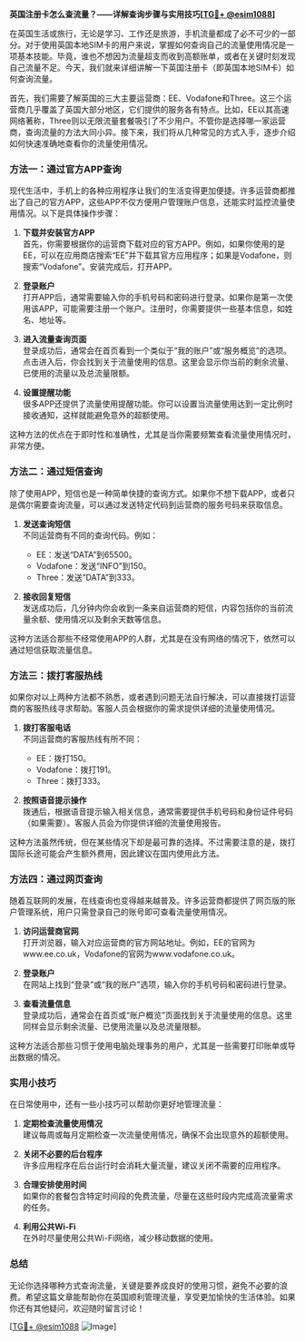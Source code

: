 **英国注册卡怎么查流量？——详解查询步骤与实用技巧[[TG💪+ @esim1088](https://t.me/s/esim1088)]**

在英国生活或旅行，无论是学习、工作还是旅游，手机流量都成了必不可少的一部分。对于使用英国本地SIM卡的用户来说，掌握如何查询自己的流量使用情况是一项基本技能。毕竟，谁也不想因为流量超支而收到高额账单，或者在关键时刻发现自己流量不足。今天，我们就来详细讲解一下英国注册卡（即英国本地SIM卡）如何查询流量。

首先，我们需要了解英国的三大主要运营商：EE、Vodafone和Three。这三个运营商几乎覆盖了英国大部分地区，它们提供的服务各有特点。比如，EE以其高速网络著称，Three则以无限流量套餐吸引了不少用户。不管你是选择哪一家运营商，查询流量的方法大同小异。接下来，我们将从几种常见的方式入手，逐步介绍如何快速准确地查看你的流量使用情况。

### 方法一：通过官方APP查询

现代生活中，手机上的各种应用程序让我们的生活变得更加便捷。许多运营商都推出了自己的官方APP，这些APP不仅方便用户管理账户信息，还能实时监控流量使用情况。以下是具体操作步骤：

1. **下载并安装官方APP**  
   首先，你需要根据你的运营商下载对应的官方APP。例如，如果你使用的是EE，可以在应用商店搜索“EE”并下载其官方应用程序；如果是Vodafone，则搜索“Vodafone”。安装完成后，打开APP。

2. **登录账户**  
   打开APP后，通常需要输入你的手机号码和密码进行登录。如果你是第一次使用该APP，可能需要注册一个账户。注册时，你需要提供一些基本信息，如姓名、地址等。

3. **进入流量查询页面**  
   登录成功后，通常会在首页看到一个类似于“我的账户”或“服务概览”的选项。点击进入后，你会找到关于流量使用的信息。这里会显示你当前的剩余流量、已使用的流量以及总流量限额。

4. **设置提醒功能**  
   很多APP还提供了流量使用提醒功能。你可以设置当流量使用达到一定比例时接收通知，这样就能避免意外的超额使用。

这种方法的优点在于即时性和准确性，尤其是当你需要频繁查看流量使用情况时，非常方便。

### 方法二：通过短信查询

除了使用APP，短信也是一种简单快捷的查询方式。如果你不想下载APP，或者只是偶尔需要查询流量，可以通过发送特定代码到运营商的服务号码来获取信息。

1. **发送查询短信**  
   不同运营商有不同的查询代码。例如：
   - EE：发送“DATA”到65500。
   - Vodafone：发送“INFO”到150。
   - Three：发送“DATA”到333。

2. **接收回复短信**  
   发送成功后，几分钟内你会收到一条来自运营商的短信，内容包括你的当前流量余额、使用情况以及剩余天数等信息。

这种方法适合那些不经常使用APP的人群，尤其是在没有网络的情况下，依然可以通过短信获取流量信息。

### 方法三：拨打客服热线

如果你对以上两种方法都不熟悉，或者遇到问题无法自行解决，可以直接拨打运营商的客服热线寻求帮助。客服人员会根据你的需求提供详细的流量使用情况。

1. **拨打客服电话**  
   不同运营商的客服热线有所不同：
   - EE：拨打150。
   - Vodafone：拨打191。
   - Three：拨打333。

2. **按照语音提示操作**  
   拨通后，根据语音提示输入相关信息，通常需要提供手机号码和身份证件号码（如果需要）。客服人员会为你提供详细的流量使用报告。

这种方法虽然传统，但在某些情况下却是最可靠的选择。不过需要注意的是，拨打国际长途可能会产生额外费用，因此建议在国内使用此方法。

### 方法四：通过网页查询

随着互联网的发展，在线查询也变得越来越普及。许多运营商都提供了网页版的账户管理系统，用户只需登录自己的账号即可查看流量使用情况。

1. **访问运营商官网**  
   打开浏览器，输入对应运营商的官方网站地址。例如，EE的官网为www.ee.co.uk，Vodafone的官网为www.vodafone.co.uk。

2. **登录账户**  
   在网站上找到“登录”或“我的账户”选项，输入你的手机号码和密码进行登录。

3. **查看流量信息**  
   登录成功后，通常会在首页或“账户概览”页面找到关于流量使用的信息。这里同样会显示剩余流量、已使用流量以及总流量限额。

这种方法适合那些习惯于使用电脑处理事务的用户，尤其是一些需要打印账单或导出数据的情况。

### 实用小技巧

在日常使用中，还有一些小技巧可以帮助你更好地管理流量：

1. **定期检查流量使用情况**  
   建议每周或每月定期检查一次流量使用情况，确保不会出现意外的超额使用。

2. **关闭不必要的后台程序**  
   许多应用程序在后台运行时会消耗大量流量，建议关闭不需要的应用程序。

3. **合理安排使用时间**  
   如果你的套餐包含特定时间段的免费流量，尽量在这些时段内完成高流量需求的任务。

4. **利用公共Wi-Fi**  
   在外时尽量使用公共Wi-Fi网络，减少移动数据的使用。

### 总结

无论你选择哪种方式查询流量，关键是要养成良好的使用习惯，避免不必要的浪费。希望这篇文章能帮助你在英国顺利管理流量，享受更加愉快的生活体验。如果你还有其他疑问，欢迎随时留言讨论！

[[TG💪+ @esim1088](https://t.me/s/esim1088) ![Image](https://i.postimg.cc/4NQfJmqS/Snipaste-2025-05-13-00-14-12.png)]